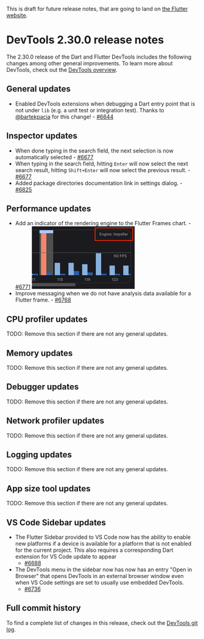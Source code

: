 This is draft for future release notes, that are going to land on
[the Flutter website](https://docs.flutter.dev/tools/devtools/release-notes).

# DevTools 2.30.0 release notes

The 2.30.0 release of the Dart and Flutter DevTools
includes the following changes among other general improvements.
To learn more about DevTools, check out the
[DevTools overview](https://docs.flutter.dev/tools/devtools/overview).

## General updates

* Enabled DevTools extensions when debugging a Dart entry point that is not
under `lib` (e.g. a unit test or integration test). Thanks to
[@bartekpacia](https://github.com/bartekpacia) for this change! -
[#6644](https://github.com/flutter/devtools/pull/6644)

## Inspector updates
* When done typing in the search field, the next selection is now automatically selected - [#6677](https://github.com/flutter/devtools/pull/6677)
* When typing in the search field, hitting `Enter` will now select the next search result, hitting `Shift+Enter` will now select the previous result. - [#6677](https://github.com/flutter/devtools/pull/6677)
* Added package directories documentation link in settings dialog. - [#6825](https://github.com/flutter/devtools/pull/6825)

## Performance updates

* Add an indicator of the rendering engine to the Flutter Frames chart. -
[#6771](https://github.com/flutter/devtools/pull/6771)
![Flutter rendering engine text](images/flutter_frames_engine_text.png "Text describing the current flutter rendering engine")
* Improve messaging when we do not have analysis data available for a Flutter
frame. - [#6768](https://github.com/flutter/devtools/pull/6768)

## CPU profiler updates

TODO: Remove this section if there are not any general updates.

## Memory updates

TODO: Remove this section if there are not any general updates.

## Debugger updates

TODO: Remove this section if there are not any general updates.

## Network profiler updates

TODO: Remove this section if there are not any general updates.

## Logging updates

TODO: Remove this section if there are not any general updates.

## App size tool updates

TODO: Remove this section if there are not any general updates.

## VS Code Sidebar updates

* The Flutter Sidebar provided to VS Code now has the ability to enable new
  platforms if a device is available for a platform that is not enabled for
  the current project. This also requires a corresponding Dart extension for
  VS Code update to appear
  - [#6688](https://github.com/flutter/devtools/pull/6688)
* The DevTools menu in the sidebar now has now has an entry "Open in Browser"
  that opens DevTools in an external browser window even when VS Code settings
  are set to usually use embedded DevTools.
  - [#6736](https://github.com/flutter/devtools/pull/6736)

## Full commit history

To find a complete list of changes in this release, check out the
[DevTools git log](https://github.com/flutter/devtools/tree/v2.30.0).
